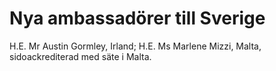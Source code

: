 # Nya ambassadörer till Sverige

H.E. Mr Austin Gormley, Irland;
H.E. Ms Marlene Mizzi, Malta, sidoackrediterad med säte i Malta.
